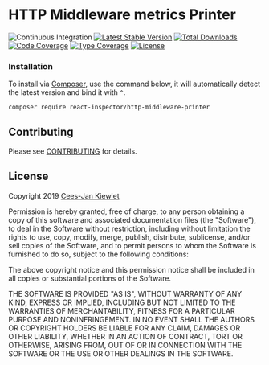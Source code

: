 # HTTP Middleware metrics Printer

![Continuous Integration](https://github.com/reactphp-inspector/http-middleware-printer/workflows/Continuous%20Integration/badge.svg)
[![Latest Stable Version](https://poser.pugx.org/react-inspector/http-middleware-printer/v/stable.png)](https://packagist.org/packages/react-inspector/http-middleware-printer)
[![Total Downloads](https://poser.pugx.org/react-inspector/http-middleware-printer/downloads.png)](https://packagist.org/packages/react-inspector/http-middleware-printer/stats)
[![Code Coverage](https://scrutinizer-ci.com/g/reactphp-inspector/http-middleware-printer/badges/coverage.png?b=master)](https://scrutinizer-ci.com/g/reactphp-inspector/http-middleware-printer/?branch=master)
[![Type Coverage](https://shepherd.dev/github/reactphp-inspector/http-middleware-printer/coverage.svg)](https://shepherd.dev/github/reactphp-inspector/http-middleware-printer)
[![License](https://poser.pugx.org/react-inspector/http-middleware-printer/license.png)](https://packagist.org/packages/react-inspector/http-middleware-printer)

### Installation ###

To install via [Composer](http://getcomposer.org/), use the command below, it will automatically detect the latest version and bind it with `^`.

```
composer require react-inspector/http-middleware-printer 
```

## Contributing ##

Please see [CONTRIBUTING](CONTRIBUTING.md) for details.

## License ##

Copyright 2019 [Cees-Jan Kiewiet](http://wyrihaximus.net/)

Permission is hereby granted, free of charge, to any person
obtaining a copy of this software and associated documentation
files (the "Software"), to deal in the Software without
restriction, including without limitation the rights to use,
copy, modify, merge, publish, distribute, sublicense, and/or sell
copies of the Software, and to permit persons to whom the
Software is furnished to do so, subject to the following
conditions:

The above copyright notice and this permission notice shall be
included in all copies or substantial portions of the Software.

THE SOFTWARE IS PROVIDED "AS IS", WITHOUT WARRANTY OF ANY KIND,
EXPRESS OR IMPLIED, INCLUDING BUT NOT LIMITED TO THE WARRANTIES
OF MERCHANTABILITY, FITNESS FOR A PARTICULAR PURPOSE AND
NONINFRINGEMENT. IN NO EVENT SHALL THE AUTHORS OR COPYRIGHT
HOLDERS BE LIABLE FOR ANY CLAIM, DAMAGES OR OTHER LIABILITY,
WHETHER IN AN ACTION OF CONTRACT, TORT OR OTHERWISE, ARISING
FROM, OUT OF OR IN CONNECTION WITH THE SOFTWARE OR THE USE OR
OTHER DEALINGS IN THE SOFTWARE.
